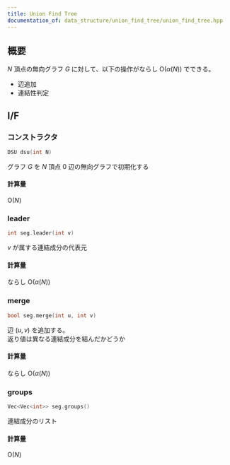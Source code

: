 ```yaml
---
title: Union Find Tree
documentation_of: data_structure/union_find_tree/union_find_tree.hpp
---
```


## 概要

$N$ 頂点の無向グラフ $G$ に対して、以下の操作がならし $\mathrm{O}(\alpha(N))$ でできる。

- 辺追加
- 連結性判定

## I/F

### コンストラクタ

```cpp
DSU dsu(int N)
```

グラフ $G$ を $N$ 頂点 $0$ 辺の無向グラフで初期化する

#### 計算量

$\mathrm{O}(N)$

### leader

```cpp
int seg.leader(int v)
```

$v$ が属する連結成分の代表元

#### 計算量

ならし $\mathrm{O}(\alpha(N))$

### merge

```cpp
bool seg.merge(int u, int v)
```

辺 $(u, v)$ を追加する。  
返り値は異なる連結成分を結んだかどうか

#### 計算量

ならし $\mathrm{O}(\alpha(N))$

### groups

```cpp
Vec<Vec<int>> seg.groups()
```

連結成分のリスト

#### 計算量

$\mathrm{O}(N)$
